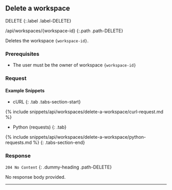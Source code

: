 ## Delete a workspace

DELETE
{:.label .label-DELETE}

/api/workspaces/{workspace-id}
{:.path .path-DELETE}

Deletes the workspace `{workspace-id}`.

### Prerequisites

- The user must be the owner of workspace `{workspace-id}`

### Request
#### Example Snippets
- cURL
{: .tab .tabs-section-start}

{% include snippets/api/workspaces/delete-a-workspace/curl-request.md %}

- Python (requests)
{: .tab}

{% include snippets/api/workspaces/delete-a-workspace/python-requests.md %}
{: .tabs-section-end}

### Response
`204 No Content`
{: .dummy-heading .path-DELETE}

No response body provided.

---
